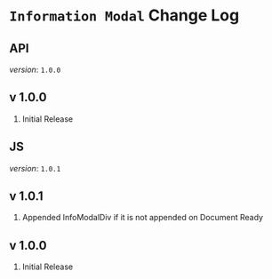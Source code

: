 # `Information Modal` Change Log

## API
*version*: `1.0.0`

## v 1.0.0
1. Initial Release




## JS
*version*: `1.0.1`

## v 1.0.1
1. Appended InfoModalDiv if it is not appended on Document Ready

## v 1.0.0
1. Initial Release
